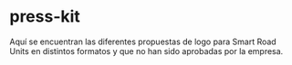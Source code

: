 # press-kit
Aquí se encuentran las diferentes propuestas de logo para Smart Road Units en distintos formatos y que no han sido aprobadas por la empresa.
